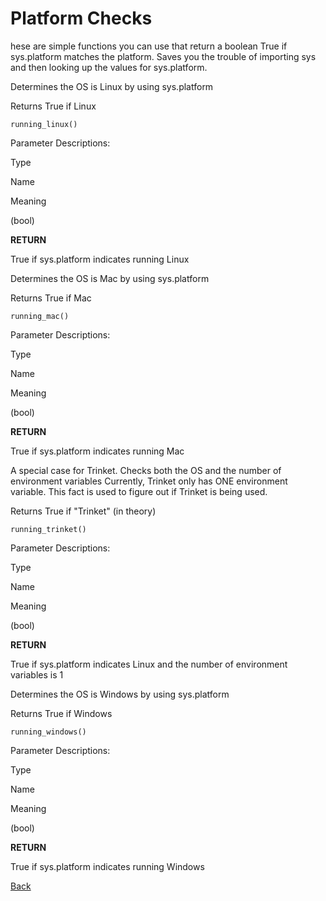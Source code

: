 # Platform Checks
hese are simple functions you can use that return a boolean True if sys.platform matches the platform. Saves you the trouble of importing sys and then looking up the values for sys.platform.

Determines the OS is Linux by using sys.platform

Returns True if Linux

```
running_linux()
```

Parameter Descriptions:

Type

Name

Meaning

(bool)

**RETURN**

True if sys.platform indicates running Linux

Determines the OS is Mac by using sys.platform

Returns True if Mac

```
running_mac()
```

Parameter Descriptions:

Type

Name

Meaning

(bool)

**RETURN**

True if sys.platform indicates running Mac

A special case for Trinket. Checks both the OS and the number of environment variables Currently, Trinket only has ONE environment variable. This fact is used to figure out if Trinket is being used.

Returns True if "Trinket" (in theory)

```
running_trinket()
```

Parameter Descriptions:

Type

Name

Meaning

(bool)

**RETURN**

True if sys.platform indicates Linux and the number of environment variables is 1

Determines the OS is Windows by using sys.platform

Returns True if Windows

```
running_windows()
```

Parameter Descriptions:

Type

Name

Meaning

(bool)

**RETURN**

True if sys.platform indicates running Windows

[Back](./_Elements)

